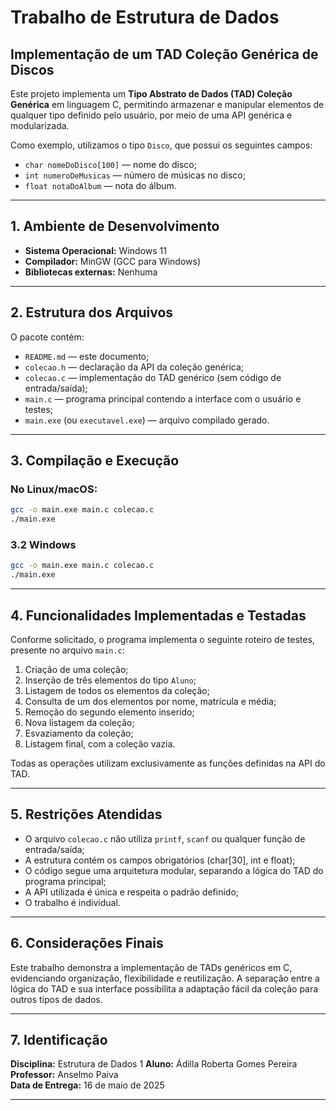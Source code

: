 # Trabalho de Estrutura de Dados  
## Implementação de um TAD Coleção Genérica de Discos

Este projeto implementa um **Tipo Abstrato de Dados (TAD) Coleção Genérica** em linguagem C, permitindo armazenar e manipular elementos de qualquer tipo definido pelo usuário, por meio de uma API genérica e modularizada.

Como exemplo, utilizamos o tipo `Disco`, que possui os seguintes campos:

- `char nomeDoDisco[100]` — nome do disco;  
- `int numeroDeMusicas` — número de músicas no disco;  
- `float notaDoAlbum` — nota do álbum.

---

## 1. Ambiente de Desenvolvimento

- **Sistema Operacional:** Windows 11  
- **Compilador:** MinGW (GCC para Windows)  
- **Bibliotecas externas:** Nenhuma

---

## 2. Estrutura dos Arquivos

O pacote contém:

- `README.md` — este documento;  
- `colecao.h` — declaração da API da coleção genérica;  
- `colecao.c` — implementação do TAD genérico (sem código de entrada/saída);  
- `main.c` — programa principal contendo a interface com o usuário e testes;  
- `main.exe` (ou `executavel.exe`) — arquivo compilado gerado.

---

## 3. Compilação e Execução

### No Linux/macOS:

```bash
gcc -o main.exe main.c colecao.c
./main.exe
```

### 3.2 Windows

```bash
gcc -o main.exe main.c colecao.c
./main.exe
```

---

## 4. Funcionalidades Implementadas e Testadas

Conforme solicitado, o programa implementa o seguinte roteiro de testes, presente no arquivo `main.c`:

1. Criação de uma coleção;
2. Inserção de três elementos do tipo `Aluno`;
3. Listagem de todos os elementos da coleção;
4. Consulta de um dos elementos por nome, matrícula e média;
5. Remoção do segundo elemento inserido;
6. Nova listagem da coleção;
7. Esvaziamento da coleção;
8. Listagem final, com a coleção vazia.

Todas as operações utilizam exclusivamente as funções definidas na API do TAD.

---

## 5. Restrições Atendidas

- O arquivo `colecao.c` não utiliza `printf`, `scanf` ou qualquer função de entrada/saída;
- A estrutura contém os campos obrigatórios (char[30], int e float);
- O código segue uma arquitetura modular, separando a lógica do TAD do programa principal;
- A API utilizada é única e respeita o padrão definido;
- O trabalho é individual. 

---

## 6. Considerações Finais

Este trabalho demonstra a implementação de TADs genéricos em C, evidenciando organização, flexibilidade e reutilização. A separação entre a lógica do TAD e sua interface possibilita a adaptação fácil da coleção para outros tipos de dados.

---

## 7. Identificação

**Disciplina:** Estrutura de Dados 1
**Aluno:** Ádilla Roberta Gomes Pereira  
**Professor:** Anselmo Paiva  
**Data de Entrega:** 16 de maio de 2025

---
